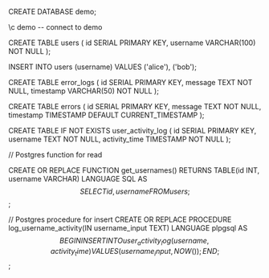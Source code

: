 CREATE DATABASE demo;

\c demo  -- connect to demo

CREATE TABLE users (
    id SERIAL PRIMARY KEY,
    username VARCHAR(100) NOT NULL
);

INSERT INTO users (username) VALUES ('alice'), ('bob');



CREATE TABLE error_logs (
    id SERIAL PRIMARY KEY,
    message TEXT NOT NULL,
    timestamp VARCHAR(50) NOT NULL
);



CREATE TABLE errors (
    id SERIAL PRIMARY KEY,
    message TEXT NOT NULL,
    timestamp TIMESTAMP DEFAULT CURRENT_TIMESTAMP
);

CREATE TABLE IF NOT EXISTS user_activity_log (
    id SERIAL PRIMARY KEY,
    username TEXT NOT NULL,
    activity_time TIMESTAMP NOT NULL
);


// Postgres function for read

CREATE OR REPLACE FUNCTION get_usernames()
RETURNS TABLE(id INT, username VARCHAR)
LANGUAGE SQL
AS $$
    SELECT id, username FROM users;
$$;

// Postgres procedure for insert
CREATE OR REPLACE PROCEDURE log_username_activity(IN username_input TEXT)
LANGUAGE plpgsql
AS $$
BEGIN
    INSERT INTO user_activity_log(username, activity_time)
    VALUES (username_input, NOW());
END;
$$;

